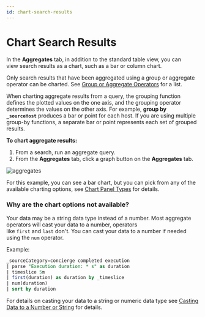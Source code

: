 ```yaml
---
id: chart-search-results
---
```


# Chart Search Results

In the **Aggregates** tab, in addition to the standard table view, you can view search results as a chart, such as a bar or column chart.

Only search results that have been aggregated using a group or aggregate operator can be charted. See [Group or Aggregate Operators](/docs/search/search-query-language/group-aggregate-operators) for a list. 

When charting aggregate results from a query, the grouping function defines the plotted values on the one axis, and the grouping operator determines the values on the other axis. For example, **group by `_sourceHost`** produces a bar or point for each host. If you are using
multiple group-by functions, a separate bar or point represents each set of grouped results.

**To chart aggregate results:**

1. From a search, run an aggregate query.
1. From the **Aggregates** tab, click a graph button on the **Aggregates** tab.

![aggregates](/img/search/get-started-search/search-basics/aggregates.png)

For this example, you can see a bar chart, but you can pick from any of the available charting options, see [Chart Panel Types](/docs/dashboards/chart-panel-types) for details.

### Why are the chart options not available?

Your data may be a string data type instead of a number. Most aggregate operators will cast your data to a number, operators like `first` and `last` don't. You can cast your data to a number if needed using the `num` operator.

Example:

```sql
_sourceCategory=concierge completed execution 
| parse "Execution duration: * s" as duration 
| timeslice 5m 
| first(duration) as duration by _timeslice 
| num(duration) 
| sort by duration
```

For details on casting your data to a string or numeric data type see [Casting Data to a Number or String](../../search-query-language/search-operators/Manually-Casting-String-Data-to-a-Number.md) for details.
